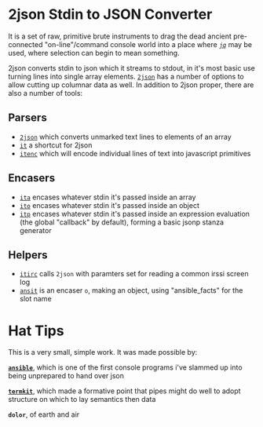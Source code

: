 # 2json Stdin to JSON Converter

It is a set of raw, primitive brute instruments to drag the dead ancient pre-connected "on-line"/command console world into a place where [*`jq`*](https://github.com/stedolan/jq) may be used, where selection can begin to mean something.

2json converts stdin to json which it streams to stdout, in it's most basic use turning lines into single array elements. [`2json`](#2json) has a number of options to allow cutting up columnar data as well. In addition to 2json proper, there are also a number of tools:

## Parsers

* [`2json`](#2json) which converts unmarked text lines to elements of an array
* [`it`](#2json) a shortcut for 2json
* [`itenc`](#encode) which will encode individual lines of text into javascript primitives

## Encasers

* [`ita`](#a) encases whatever stdin it's passed inside an array
* [`ito`](#o) encases whatever stdin it's passed inside an object
* [`itp`](#jsonp) encases whatever stdin it's passed inside an expression evaluation (the global "callback" by default), forming a basic jsonp stanza generator

## Helpers

* [`itirc`](#irssi) calls `2json` with paramters set for reading a common irssi screen log
* [`ansit`](#ansit) is an encaser `o`, making an object, using "ansible_facts" for the slot name

# Hat Tips

This is a very small, simple work. It was made possible by:

[**`ansible`**](http://github.com/ansible/ansible), which is one of the first console programs i've slammed up into being unprepared to hand over json

[**`termkit`**](http://acko.net/blog/on-termkit/), which made a formative point that pipes might do well to adopt structure on which to lay semantics then data

**`dolor`**, of earth and air
